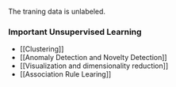 The traning data is unlabeled.

### Important Unsupervised Learning
- [[Clustering]]
- [[Anomaly Detection and Novelty Detection]]
- [[Visualization and dimensionality reduction]]
- [[Association Rule Learing]]
